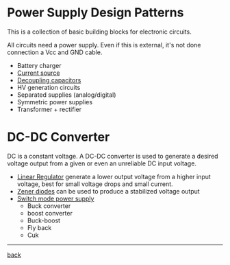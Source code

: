 # Power Supply Design Patterns

This is a collection of basic building blocks for electronic circuits.

All circuits need a power supply.
Even if this is external, it's not done connection a Vcc and GND cable.

- Battery charger
- [Current source](current-source/README.md)
- [Decoupling capacitors](decoupling-capacitor/README.md)
- HV generation circuits
- Separated supplies (analog/digital)
- Symmetric power supplies
- Transformer + rectifier

# DC-DC Converter

DC is a constant voltage. 
A DC-DC converter is used to generate a desired voltage output from a given or even an unreliable DC input voltage.

- [Linear Regulator](linear-regulator/README.md)
  generate a lower output voltage from a higher input voltage, best for small voltage drops and small current. 
- [Zener diodes](zener-diode/README.md) can be used to produce a stabilized voltage output
- [Switch mode power supply](switch-mode-supplies/README.md)
  - Buck converter
  - boost converter
  - Buck-boost
  - Fly back
  - Cuk

--- 

[back](../README.md)